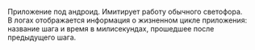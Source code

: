 Приложение под андроид. Имитирует работу обычного светофора.<br>
В логах отображается информация о жизненном цикле приложения: название шага и время в милисекундах, прошедшее после предыдущего шага.
